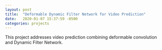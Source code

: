 ```yaml
---
layout: post
title:  "Deformable Dynamic Filter Network for Video Prediction"
date:   2020-01-07 15:37:59 -0500
categories: projects
---
```

This project addresses video prediction combining deformable convolution and Dynamic Filter Network.
